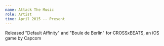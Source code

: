 ```yaml
---
name: Attack The Music
role: Artist
time: April 2015 -- Present 
---
```


Released "Default Affinity" and "Boule de Berlin" for CROSSxBEATS, an iOS game by Capcom
